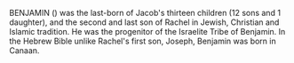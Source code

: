 BENJAMIN () was the last-born of Jacob's thirteen children (12 sons and 1 daughter), and the second and last son of Rachel in Jewish, Christian and Islamic tradition. He was the progenitor of the Israelite Tribe of Benjamin. In the Hebrew Bible unlike Rachel's first son, Joseph, Benjamin was born in Canaan.
